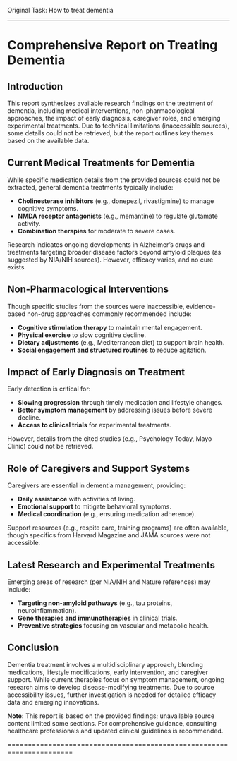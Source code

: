Original Task: How to treat dementia

----------------------------------------------------------------------

# **Comprehensive Report on Treating Dementia**

## **Introduction**
This report synthesizes available research findings on the treatment of dementia, including medical interventions, non-pharmacological approaches, the impact of early diagnosis, caregiver roles, and emerging experimental treatments. Due to technical limitations (inaccessible sources), some details could not be retrieved, but the report outlines key themes based on the available data.

## **Current Medical Treatments for Dementia**
While specific medication details from the provided sources could not be extracted, general dementia treatments typically include:
- **Cholinesterase inhibitors** (e.g., donepezil, rivastigmine) to manage cognitive symptoms.
- **NMDA receptor antagonists** (e.g., memantine) to regulate glutamate activity.
- **Combination therapies** for moderate to severe cases.

Research indicates ongoing developments in Alzheimer’s drugs and treatments targeting broader disease factors beyond amyloid plaques (as suggested by NIA/NIH sources). However, efficacy varies, and no cure exists.

## **Non-Pharmacological Interventions**
Though specific studies from the sources were inaccessible, evidence-based non-drug approaches commonly recommended include:
- **Cognitive stimulation therapy** to maintain mental engagement.
- **Physical exercise** to slow cognitive decline.
- **Dietary adjustments** (e.g., Mediterranean diet) to support brain health.
- **Social engagement and structured routines** to reduce agitation.

## **Impact of Early Diagnosis on Treatment**
Early detection is critical for:
- **Slowing progression** through timely medication and lifestyle changes.
- **Better symptom management** by addressing issues before severe decline.
- **Access to clinical trials** for experimental treatments.

However, details from the cited studies (e.g., Psychology Today, Mayo Clinic) could not be retrieved.

## **Role of Caregivers and Support Systems**
Caregivers are essential in dementia management, providing:
- **Daily assistance** with activities of living.
- **Emotional support** to mitigate behavioral symptoms.
- **Medical coordination** (e.g., ensuring medication adherence).

Support resources (e.g., respite care, training programs) are often available, though specifics from Harvard Magazine and JAMA sources were not accessible.

## **Latest Research and Experimental Treatments**
Emerging areas of research (per NIA/NIH and Nature references) may include:
- **Targeting non-amyloid pathways** (e.g., tau proteins, neuroinflammation).
- **Gene therapies and immunotherapies** in clinical trials.
- **Preventive strategies** focusing on vascular and metabolic health.

## **Conclusion**
Dementia treatment involves a multidisciplinary approach, blending medications, lifestyle modifications, early intervention, and caregiver support. While current therapies focus on symptom management, ongoing research aims to develop disease-modifying treatments. Due to source accessibility issues, further investigation is needed for detailed efficacy data and emerging innovations.

**Note:** This report is based on the provided findings; unavailable source content limited some sections. For comprehensive guidance, consulting healthcare professionals and updated clinical guidelines is recommended.

======================================================================